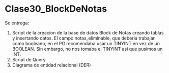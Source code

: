 # Clase30_BlockDeNotas

Se entrega: 
1) Script de la creacion de la base de datos Block de Notas creando tablas y insertando datos. El campo notas_eliminable, que deberia trabajar como booleano, en el PG recomendaba usar un TINYINT en vez de un BOOLEAN. Sin embargo, no nos tomaba el TINYINT asi que pusimos un INT.
2) Script de Query
3) Diagrama de entidad relacional (DER)
